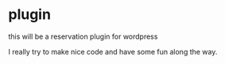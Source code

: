 plugin
======
this will be a reservation plugin for wordpress

I really try to make nice code and have some fun along the way. 

